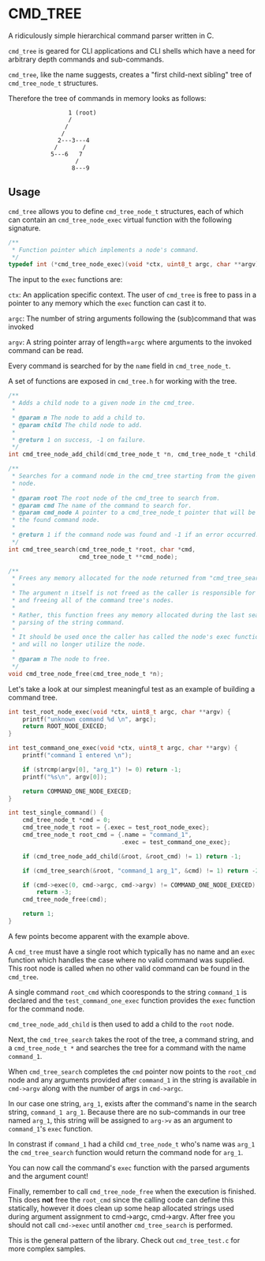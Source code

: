 # CMD_TREE

A ridiculously simple hierarchical command parser written in C.

`cmd_tree` is geared for CLI applications and CLI shells which have a need for
arbitrary depth commands and sub-commands.

`cmd_tree`, like the name suggests, creates a "first child-next sibling" tree
of `cmd_tree_node_t` structures.

Therefore the tree of commands in memory looks as follows:

```
                 1 (root)
                 /
                /
               /
              2---3---4
             /       /
            5---6   7
                   /
                  8---9
```

## Usage

`cmd_tree` allows you to define `cmd_tree_node_t` structures, each of which can
contain an `cmd_tree_node_exec` virtual function with the following signature.

```c
/**
 * Function pointer which implements a node's command.
 */
typedef int (*cmd_tree_node_exec)(void *ctx, uint8_t argc, char **argv);
```

The input to the `exec` functions are:

`ctx`: An application specific context. The user of `cmd_tree` is free to pass
in a pointer to any memory which the `exec` function can cast it to.

`argc`: The number of string arguments following the (sub)command that was
invoked

`argv`: A string pointer array of length=`argc` where arguments to the invoked
command can be read.

Every command is searched for by the `name` field in `cmd_tree_node_t`.

A set of functions are exposed in `cmd_tree.h` for working with the tree.

```c
/**
 * Adds a child node to a given node in the cmd_tree.
 *
 * @param n The node to add a child to.
 * @param child The child node to add.
 *
 * @return 1 on success, -1 on failure.
 */
int cmd_tree_node_add_child(cmd_tree_node_t *n, cmd_tree_node_t *child);

/**
 * Searches for a command node in the cmd_tree starting from the given root
 * node.
 *
 * @param root The root node of the cmd_tree to search from.
 * @param cmd The name of the command to search for.
 * @param cmd_node A pointer to a cmd_tree_node_t pointer that will be set to
 * the found command node.
 *
 * @return 1 if the command node was found and -1 if an error occurred.
 */
int cmd_tree_search(cmd_tree_node_t *root, char *cmd,
                    cmd_tree_node_t **cmd_node);

/**
 * Frees any memory allocated for the node returned from "cmd_tree_search."
 *
 * The argument n itself is not freed as the caller is responsible for creating
 * and freeing all of the command tree's nodes.
 *
 * Rather, this function frees any memory allocated during the last search and
 * parsing of the string command.
 *
 * It should be used once the caller has called the node's exec function pointer
 * and will no longer utilize the node.
 *
 * @param n The node to free.
 */
void cmd_tree_node_free(cmd_tree_node_t *n);
```

Let's take a look at our simplest meaningful test as an example of building a
command tree.

```c
int test_root_node_exec(void *ctx, uint8_t argc, char **argv) {
    printf("unknown command %d \n", argc);
    return ROOT_NODE_EXECED;
}

int test_command_one_exec(void *ctx, uint8_t argc, char **argv) {
    printf("command 1 entered \n");

    if (strcmp(argv[0], "arg_1") != 0) return -1;
    printf("%s\n", argv[0]);

    return COMMAND_ONE_NODE_EXECED;
}

int test_single_command() {
    cmd_tree_node_t *cmd = 0;
    cmd_tree_node_t root = {.exec = test_root_node_exec};
    cmd_tree_node_t root_cmd = {.name = "command_1",
                                .exec = test_command_one_exec};

    if (cmd_tree_node_add_child(&root, &root_cmd) != 1) return -1;

    if (cmd_tree_search(&root, "command_1 arg_1", &cmd) != 1) return -2;

    if (cmd->exec(0, cmd->argc, cmd->argv) != COMMAND_ONE_NODE_EXECED)
        return -3;
    cmd_tree_node_free(cmd);

    return 1;
}
```

A few points become apparent with the example above.

A `cmd_tree` must have a single root which typically has no name and an `exec`
function which handles the case where no valid command was supplied.
This root node is called when no other valid command can be found in the `cmd_tree`.

A single command `root_cmd` which cooresponds to the string `command_1` is declared
and the `test_command_one_exec` function provides the `exec` function for the
command node.

`cmd_tree_node_add_child` is then used to add a child to the `root` node.

Next, the `cmd_tree_search` takes the root of the tree, a command string, and a
`cmd_tree_node_t *` and searches the tree for a command with the name `command_1`.

When `cmd_tree_search` completes the `cmd` pointer now points to the `root_cmd`
node and any arguments provided after `command_1` in the string is available in
`cmd->argv` along with the number of args in `cmd->argc`.

In our case one string, `arg_1`, exists after the command's name in the search
string, `command_1 arg_1`.
Because there are no sub-commands in our tree named `arg_1`, this string will be
assigned to `arg->v` as an argument to `command_1`'s `exec` function.

In constrast if `command_1` had a child `cmd_tree_node_t` who's name was `arg_1`
the `cmd_tree_search` function would return the command node for `arg_1`.

You can now call the command's `exec` function with the parsed arguments and the
argument count!

Finally, remember to call `cmd_tree_node_free` when the execution is finished.
This does **not** free the `root_cmd` since the calling code can define this
statically, however it does clean up some heap allocated strings used during
argument assignment to cmd->argc, cmd->argv. After free you should not call
`cmd->exec` until another `cmd_tree_search` is performed.

This is the general pattern of the library.
Check out `cmd_tree_test.c` for more complex samples.
